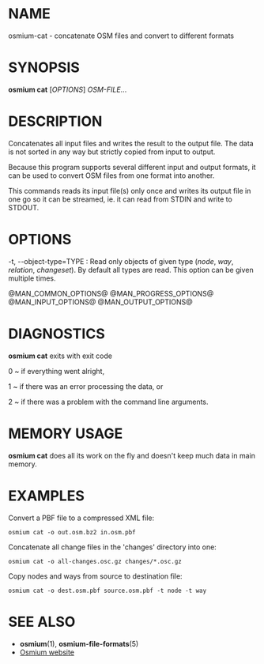 
# NAME

osmium-cat - concatenate OSM files and convert to different formats


# SYNOPSIS

**osmium cat** \[*OPTIONS*\] *OSM-FILE*...


# DESCRIPTION

Concatenates all input files and writes the result to the output file. The data
is not sorted in any way but strictly copied from input to output.

Because this program supports several different input and output formats, it
can be used to convert OSM files from one format into another.

This commands reads its input file(s) only once and writes its output file
in one go so it can be streamed, ie. it can read from STDIN and write to
STDOUT.


# OPTIONS

-t, --object-type=TYPE
:   Read only objects of given type (*node*, *way*, *relation*, *changeset*).
    By default all types are read. This option can be given multiple times.

@MAN_COMMON_OPTIONS@
@MAN_PROGRESS_OPTIONS@
@MAN_INPUT_OPTIONS@
@MAN_OUTPUT_OPTIONS@

# DIAGNOSTICS

**osmium cat** exits with exit code

0
  ~ if everything went alright,

1
  ~ if there was an error processing the data, or

2
  ~ if there was a problem with the command line arguments.


# MEMORY USAGE

**osmium cat** does all its work on the fly and doesn't keep much data in
main memory.


# EXAMPLES

Convert a PBF file to a compressed XML file:

    osmium cat -o out.osm.bz2 in.osm.pbf

Concatenate all change files in the 'changes' directory into one:

    osmium cat -o all-changes.osc.gz changes/*.osc.gz

Copy nodes and ways from source to destination file:

    osmium cat -o dest.osm.pbf source.osm.pbf -t node -t way


# SEE ALSO

* **osmium**(1), **osmium-file-formats**(5)
* [Osmium website](https://osmcode.org/osmium-tool/)

